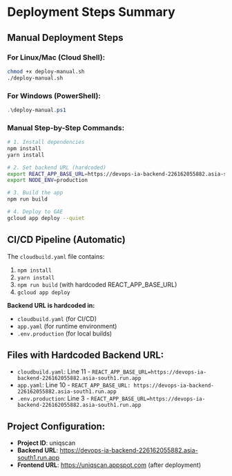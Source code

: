 # Deployment Steps Summary

## Manual Deployment Steps

### For Linux/Mac (Cloud Shell):
```bash
chmod +x deploy-manual.sh
./deploy-manual.sh
```

### For Windows (PowerShell):
```powershell
.\deploy-manual.ps1
```

### Manual Step-by-Step Commands:
```bash
# 1. Install dependencies
npm install
yarn install

# 2. Set backend URL (hardcoded)
export REACT_APP_BASE_URL=https://devops-ia-backend-226162055882.asia-south1.run.app
export NODE_ENV=production

# 3. Build the app
npm run build

# 4. Deploy to GAE
gcloud app deploy --quiet
```

## CI/CD Pipeline (Automatic)

The `cloudbuild.yaml` file contains:
1. `npm install`
2. `yarn install` 
3. `npm run build` (with hardcoded REACT_APP_BASE_URL)
4. `gcloud app deploy`

**Backend URL is hardcoded in:**
- `cloudbuild.yaml` (for CI/CD)
- `app.yaml` (for runtime environment)
- `.env.production` (for local builds)

## Files with Hardcoded Backend URL:
- `cloudbuild.yaml`: Line 11 - `REACT_APP_BASE_URL=https://devops-ia-backend-226162055882.asia-south1.run.app`
- `app.yaml`: Line 10 - `REACT_APP_BASE_URL: https://devops-ia-backend-226162055882.asia-south1.run.app`
- `.env.production`: Line 3 - `REACT_APP_BASE_URL=https://devops-ia-backend-226162055882.asia-south1.run.app`

## Project Configuration:
- **Project ID**: uniqscan
- **Backend URL**: https://devops-ia-backend-226162055882.asia-south1.run.app
- **Frontend URL**: https://uniqscan.appspot.com (after deployment)